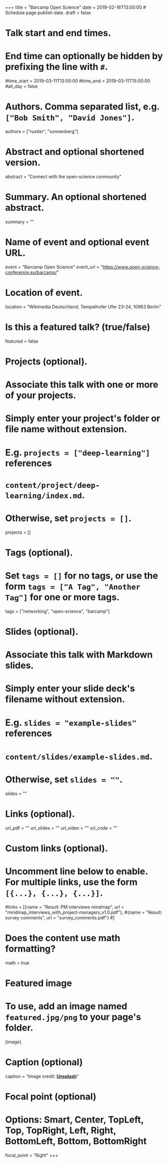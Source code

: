 +++
title = "Barcamp Open Science"
date = 2019-02-16T13:00:00  # Schedule page publish date.
draft = false

# Talk start and end times.
#   End time can optionally be hidden by prefixing the line with `#`.
#time_start = 2019-03-11T13:00:00
#time_end = 2019-03-11T15:00:00
#all_day = false

# Authors. Comma separated list, e.g. `["Bob Smith", "David Jones"]`.
authors = ["rustler", "sonnenberg"]

# Abstract and optional shortened version.
abstract = "Connect with the open-science community"

# Summary. An optional shortened abstract.
summary = ""

# Name of event and optional event URL.
event = "Barcamp Open Science"
event_url = "https://www.open-science-conference.eu/barcamp/"

# Location of event.
location = "Wikimedia Deutschland, Tempelhofer Ufer 23-24, 10963 Berlin"

# Is this a featured talk? (true/false)
featured = false

# Projects (optional).
#   Associate this talk with one or more of your projects.
#   Simply enter your project's folder or file name without extension.
#   E.g. `projects = ["deep-learning"]` references 
#   `content/project/deep-learning/index.md`.
#   Otherwise, set `projects = []`.
projects = []

# Tags (optional).
#   Set `tags = []` for no tags, or use the form `tags = ["A Tag", "Another Tag"]` for one or more tags.
tags = ["networking", "open-science", "barcamp"]

# Slides (optional).
#   Associate this talk with Markdown slides.
#   Simply enter your slide deck's filename without extension.
#   E.g. `slides = "example-slides"` references 
#   `content/slides/example-slides.md`.
#   Otherwise, set `slides = ""`.
slides = ""

# Links (optional).
url_pdf = ""
url_slides = ""
url_video = ""
url_code = ""

# Custom links (optional).
#   Uncomment line below to enable. For multiple links, use the form `[{...}, {...}, {...}]`.
#links = [{name = "Result: PM interviews mindmap", url = "mindmap_interviews_with_project-managers_v1.0.pdf"}, 
#{name = "Result: survey comments", url = "survey_comments.pdf"}
#]


# Does the content use math formatting?
math = true

# Featured image
# To use, add an image named `featured.jpg/png` to your page's folder. 
[image]
  # Caption (optional)
  caption = "Image credit: [**Unsplash**](https://unsplash.com/photos/bzdhc5b3Bxs)"

  # Focal point (optional)
  # Options: Smart, Center, TopLeft, Top, TopRight, Left, Right, BottomLeft, Bottom, BottomRight
  focal_point = "Right"
+++


